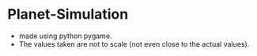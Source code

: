 # Planet-Simulation
- made using python pygame. 
- The values taken are not to scale (not even close to the actual values).
